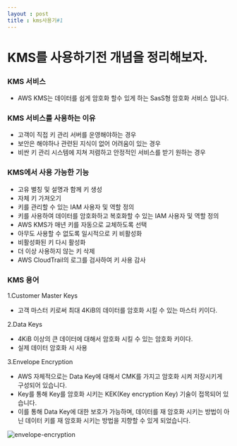 ```yaml
---
layout : post
title : kms사용기#1
---
```


# KMS를 사용하기전 개념을 정리해보자.

### KMS 서비스
 - AWS KMS는 데이터를 쉽게 암호화 할수 있게 하는 SasS형 암호화 서비스 입니다.

### KMS 서비스를 사용하는 이유
 - 고객이 직접 키 관리 서버를 운영해야하는 경우
 - 보안은 해야하나 관련된 지식이 없어 어려움이 있는 경우
 - 비싼 키 관리 시스템에 지쳐 저렴하고 안정적인 서비스를 받기 원하는 경우
 
### KMS에서 사용 가능한 기능
 - 고유 별칭 및 설명과 함께 키 생성
 - 자체 키 가져오기
 - 키를 관리할 수 있는 IAM 사용자 및 역할 정의
 - 키를 사용하여 데이터를 암호화하고 복호화할 수 있는 IAM 사용자 및 역할 정의
 - AWS KMS가 매년 키를 자동으로 교체하도록 선택
 - 아무도 사용할 수 없도록 일시적으로 키 비활성화
 - 비활성화된 키 다시 활성화
 - 더 이상 사용하지 않는 키 삭제
 - AWS CloudTrail의 로그를 검사하여 키 사용 감사
 
### KMS 용어
 1.Customer Master Keys
   - 고객 마스터 키로써 최대 4KiB의 데이터를 암호화 시킬 수 있는 마스터 키이다.

 2.Data Keys
   - 4KiB 이상의 큰 데이터에 대해서 암호화 시킬 수 있는 암호화 키이다.
   - 실제 데이터 암호화 시 사용

 3.Envelope Encryption
   - AWS 자체적으로는 Data Key에 대해서 CMK를 가지고 암호화 시켜 저장시키게 구성되어 있습니다. 
   - Key를 통해 Key를 암호화 시키는 KEK(Key encryption Key) 기술이 접목되어 있습니다.
   - 이를 통해 Data Key에 대한 보호가 가능하며, 데이터를 재 암호화 시키는 방법이 아닌 데이터 키를 재 암호화 시키는 방법을 지향할 수 있게 되었습니다.

![envelope-encryption](https://user-images.githubusercontent.com/30482872/28950356-4b09dbc4-78fe-11e7-8baa-d0642796d8e3.png)
